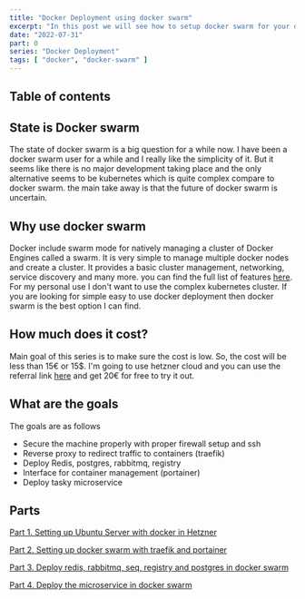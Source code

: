 ```yaml
---
title: "Docker Deployment using docker swarm"
excerpt: "In this post we will see how to setup docker swarm for your development environment."
date: "2022-07-31"
part: 0
series: "Docker Deployment"
tags: [ "docker", "docker-swarm" ]
---
```

## Table of contents

## State is Docker swarm

The state of docker swarm is a big question for a while now. I have been a docker swarm user for a while and I really like the simplicity of it. But it seems like there is no major development taking place and the only alternative seems to be kubernetes which is quite complex compare to docker swarm. the main take away is that the future of docker swarm is uncertain.

## Why use docker swarm

Docker include swarm mode for natively managing a cluster of Docker Engines called a swarm. It is very simple to manage multiple docker nodes and create a cluster. It provides a basic cluster management, networking, service discovery and many more. you can find the full list of features [here](https://docs.docker.com/engine/swarm/#feature-highlights). For my personal use I don't want to use the complex kubernetes cluster. If you are looking for simple easy to use docker deployment then docker swarm is the best option I can find.

## How much does it cost?

Main goal of this series is to make sure the cost is low. So, the cost will be less than 15€ or 15$. I'm going to use hetzner cloud and you can use the referral link [here](https://hetzner.cloud/?ref=ENhA4rCZ5JUM) and get 20€ for free to try it out.

## What are the goals

The goals are as follows

- Secure the machine properly with proper firewall setup and ssh
- Reverse proxy to redirect traffic to containers (traefik)
- Deploy Redis, postgres, rabbitmq, registry
- Interface for container management (portainer)
- Deploy tasky microservice

## Parts

[Part 1. Setting up Ubuntu Server with docker in Hetzner](/posts/part-1-setup-docker-with-ubuntu-server-in-hetzner)

[Part 2. Setting up docker swarm with traefik and portainer](/posts/part-2-setup-docker-swarm-with-traefik-and-portainer)

[Part 3. Deploy redis, rabbitmq, seq, registry and postgres in docker swarm](/posts/part-3-deploy-redis-rabitmq-postgresql-in-docker)

[Part 4. Deploy the microservice in docker swarm](/posts/part-4-deploy-microservice-in-docker)